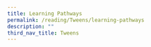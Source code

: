 ```yaml
---
title: Learning Pathways
permalink: /reading/Tweens/learning-pathways
description: ""
third_nav_title: Tweens
---
```

